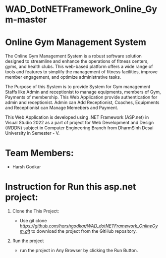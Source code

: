 # WAD_DotNETFramework_Online_Gym-master

# Online Gym Management System

   The Online Gym Management System is a robust software solution designed to streamline and enhance the operations of fitness centers, gyms, and health clubs. This
web-based platform offers a wide range of tools and features to simplify the management of fitness facilities, improve member engagement, and optimize administrative tasks. 

   The Purpose of this System is to provide System for Gym management Staffs like Admin and receptionist to manage equipments, members of Gym, Payments of membership.
This Web Application provide authentication for admin and receptionist. Admin can Add Receptionist, Coaches, Equipments and Receptionist can Manage Memebers and Payment.

  This Web Application is developed using .NET Framework (ASP.net) in Visual Studio 2022 as a part of project for Web Development and Design (WDDN) subject in Computer Engineering Branch from DharmSinh Desai University in Semester - V.

# Team Members:
- Harsh Godkar

# Instruction for Run this asp.net project:
1. Clone the This Project:
   - Use git clone *https://github.com/harshgodkar/WAD_dotNETFramework_OnlineGym.git* to download the project from the GitHub repository.

2. Run the project
   - run the project in Any Browser by clicking the Run Button.
